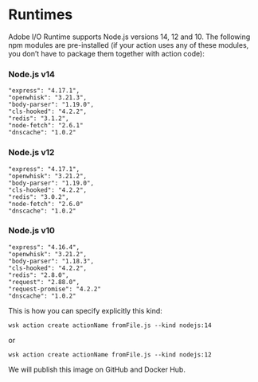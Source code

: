 # Runtimes

Adobe I/O Runtime supports Node.js versions 14, 12 and 10. The following npm modules are pre-installed (if your action uses any of these modules, you don&rsquo;t have to package them together with action code):

### Node.js v14

    "express": "4.17.1",
    "openwhisk": "3.21.3",
    "body-parser": "1.19.0",
    "cls-hooked": "4.2.2",
    "redis": "3.1.2",
    "node-fetch": "2.6.1"
    "dnscache": "1.0.2"

### Node.js v12

    "express": "4.17.1",
    "openwhisk": "3.21.2",
    "body-parser": "1.19.0",
    "cls-hooked": "4.2.2",
    "redis": "3.0.2",
    "node-fetch": "2.6.0"
    "dnscache": "1.0.2"

### Node.js v10

    "express": "4.16.4",
    "openwhisk": "3.21.2",
    "body-parser": "1.18.3",
    "cls-hooked": "4.2.2",
    "redis": "2.8.0",
    "request": "2.88.0",
    "request-promise": "4.2.2"
    "dnscache": "1.0.2"

This is how you can specify explicitly this kind:
```
wsk action create actionName fromFile.js --kind nodejs:14 
```
or
```
wsk action create actionName fromFile.js --kind nodejs:12 
```
We will publish this image on GitHub and Docker Hub.
